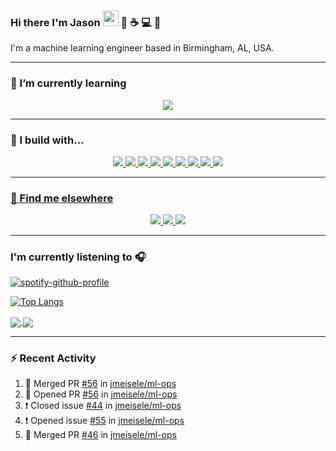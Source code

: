 ### Hi there I'm Jason <img src="https://raw.githubusercontent.com/MartinHeinz/MartinHeinz/master/wave.gif" width="25px"> :robot: :coffee: :computer: :tada:

I'm a machine learning engineer based in Birmingham, AL, USA.

<hr>

### 🌱 I’m currently learning

<p align="center">
    <a href="https://go.dev/">
      <img src="https://badges.aleen42.com/src/golang.svg">
    </a>
</p>

<hr>

### 🚧 I build with...

<p align="center">
    <a href="https://www.python.org/">
      <img src="https://badges.aleen42.com/src/python.svg">
    </a>
    <a href="https://developer.mozilla.org/en-US/docs/Web/JavaScript">
      <img src="https://badges.aleen42.com/src/javascript.svg">
    </a>
    <a href="https://reactjs.org/">
      <img src="https://badges.aleen42.com/src/react.svg">
    </a>
    <a href="https://code.visualstudio.com/">
      <img src="https://badges.aleen42.com/src/visual_studio_code.svg">
    </a>
    <a href="https://www.docker.com/">
      <img src="https://badges.aleen42.com/src/docker.svg">
    </a>
    <a href="https://www.elastic.co/">
        <img src="https://badges.aleen42.com/src/elasticsearch.svg"
    </a>
    <a href="https://www.elastic.co/kibana/">
        <img src="https://badges.aleen42.com/src/kibana.svg"
    </a>
    <a href="https://www.elastic.co/logstash/">
        <img src="https://badges.aleen42.com/src/logstash.svg"
    </a>
    <a href="https://grafana.com/">
        <img src="https://badges.aleen42.com/src/grafana.svg"
    </a>
</p>

<hr>

### 📢 Find me elsewhere

<p align="center">
  <a href="https://discord.com/">
    <img src="https://badges.aleen42.com/src/discord.svg">
  </a>
  <a href="https://slack.com/">
    <img src="https://badges.aleen42.com/src/slack.svg">
  </a>
  <a href="https://store.steampowered.com/">
    <img src="https://badges.aleen42.com/src/steam.svg">
  </a>  
</p>
<hr>

### I'm currently listening to 🎧

[![spotify-github-profile](https://spotify-github-profile.vercel.app/api/view?uid=31jrxcsv43ijrxtsmkba2gst4su4&cover_image=true&theme=novatorem&bar_color=4b7dbe&bar_color_cover=false)](https://github.com/kittinan/spotify-github-profile)

[![Top Langs](https://github-readme-stats.vercel.app/api/top-langs/?username=jmeisele&hide=jupyter%20notebook,html&layout=compact&theme=dark)](https://github.com/anuraghazra/github-readme-stats)

<a href="https://github.com/anuraghazra/github-readme-stats">
  <img align="center" src="https://github-readme-stats.vercel.app/api?username=jmeisele&count_private=true&show_icons=true&theme=dark" />
</a>
<a href="https://git.io/streak-stats">
  <img align="center" src="https://github-readme-streak-stats.herokuapp.com?user=jmeisele&theme=dark&date_format=M%20j%5B%2C%20Y%5D" />
</a>

---

### :zap: Recent Activity

<!--START_SECTION:activity-->
1. 🎉 Merged PR [#56](https://github.com/jmeisele/ml-ops/pull/56) in [jmeisele/ml-ops](https://github.com/jmeisele/ml-ops)
2. 💪 Opened PR [#56](https://github.com/jmeisele/ml-ops/pull/56) in [jmeisele/ml-ops](https://github.com/jmeisele/ml-ops)
3. ❗️ Closed issue [#44](https://github.com/jmeisele/ml-ops/issues/44) in [jmeisele/ml-ops](https://github.com/jmeisele/ml-ops)
4. ❗️ Opened issue [#55](https://github.com/jmeisele/ml-ops/issues/55) in [jmeisele/ml-ops](https://github.com/jmeisele/ml-ops)
5. 🎉 Merged PR [#46](https://github.com/jmeisele/ml-ops/pull/46) in [jmeisele/ml-ops](https://github.com/jmeisele/ml-ops)
<!--END_SECTION:activity-->

